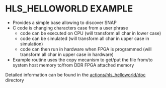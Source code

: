 # HLS_HELLOWORLD EXAMPLE

* Provides a simple base allowing to discover SNAP
* C code is changing characters case from a user phrase
  * code can be executed on CPU (will transform all char in lower case)
  * code can be simulated (will transform all char in upper case in simulation)
  * code can then run in hardware when FPGA is programmed (will transform all char in upper case in hardware)
* Example routine uses the copy mecanism to get/put the file from/to system host memory to/from DDR FPGA attached memory

Detailed information can be found in the [actions/hls_helloworld/doc](./doc) directory
